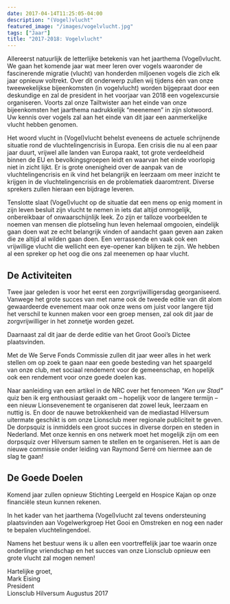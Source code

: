 ```yaml
---
date: 2017-04-14T11:25:05-04:00
description: "(Vogel)vlucht"
featured_image: "/images/vogelvlucht.jpg"
tags: ["Jaar"]
title: "2017-2018: Vogelvlucht"
---
```

Allereerst natuurlijk de letterlijke betekenis van het jaarthema
(Vogel)vlucht. We gaan het komende jaar wat meer leren over vogels
waaronder de fascinerende migratie (vlucht) van honderden miljoenen
vogels die zich elk jaar opnieuw voltrekt. Over dit onderwerp zullen wij
tijdens één van onze tweewekelijkse bijeenkomsten (in vogelvlucht)
worden bijgepraat door een deskundige en zal de president in het
voorjaar van 2018 een vogelexcursie organiseren. Voorts zal onze
Tailtwister aan het einde van onze bijeenkomsten het jaarthema
nadrukkelijk “meenemen” in zijn slotwoord. Uw kennis over vogels zal aan
het einde van dit jaar een aanmerkelijke vlucht hebben genomen.

Het woord vlucht in (Vogel)vlucht behelst eveneens de actuele
schrijnende situatie rond de vluchtelingencrisis in Europa. Een crisis
die nu al een paar jaar duurt, vrijwel alle landen van Europa raakt, tot
grote verdeeldheid binnen de EU en bevolkingsgroepen leidt en waarvan
het einde voorlopig niet in zicht lijkt. Er is grote onenigheid over de
aanpak van de vluchtelingencrisis en ik vind het belangrijk en leerzaam
om meer inzicht te krijgen in de vluchtelingencrisis en de problematiek
daaromtrent. Diverse sprekers zullen hieraan een bijdrage leveren.

Tenslotte slaat (Vogel)vlucht op de situatie dat een
mens op enig moment in zijn leven besluit zijn vlucht te nemen in iets
dat altijd onmogelijk, onbereikbaar of onwaarschijnlijk leek. Zo zijn er
talloze voorbeelden te noemen van mensen die plotseling hun leven
helemaal omgooien, eindelijk gaan doen wat ze echt belangrijk vinden of
aandacht gaan geven aan zaken die ze altijd al wilden gaan doen. Een
verrassende en vaak ook een vrijwillige vlucht die wellicht een
eye-opener kan blijken te zijn. We hebben al een spreker op het oog die
ons zal meenemen op haar vlucht.

## De Activiteiten

Twee jaar geleden is voor het eerst een zorgvrijwilligersdag georganiseerd.  Vanwege
het grote succes van met name ook de tweede editie van dit alom
gewaardeerde evenement maar ook onze wens om juist voor langere tijd het
verschil te kunnen maken voor een groep mensen, zal ook dit jaar de
zorgvrijwilliger in het zonnetje worden gezet.

Daarnaast zal dit jaar de derde editie van het Groot Gooi’s Dictee plaatsvinden.

Met de We Serve Fonds Commissie zullen
dit jaar weer alles in het werk stellen om op zoek te gaan naar een goede besteding van
het spaargeld van onze club, met sociaal rendement voor de gemeenschap, en hopelijk ook
een rendement voor onze goede doelen kas.

Naar aanleiding van een artikel in de NRC over het fenomeen _"Ken uw Stad"_ quiz ben
ik erg enthousiast geraakt om – hopelijk voor de langere termijn – een
nieuw Lionsevenement te organiseren dat zowel leuk, leerzaam en nuttig
is. En door de nauwe betrokkenheid van de mediastad Hilversum uitermate
geschikt is om onze Lionsclub meer regionale publiciteit te geven. De
dorpsquiz is inmiddels een groot succes in diverse dorpen en steden in
Nederland. Met onze kennis en ons netwerk moet het mogelijk zijn om een
dorpsquiz over Hilversum samen te stellen en te organiseren. Het is aan
de nieuwe commissie onder leiding van Raymond Serré om hiermee aan de
slag te gaan!

## De Goede Doelen

Komend jaar zullen opnieuw Stichting Leergeld en Hospice Kajan
op onze financiële steun kunnen rekenen.

In het kader van het jaarthema
(Vogel)vlucht zal tevens ondersteuning plaatsvinden aan Vogelwerkgroep
Het Gooi en Omstreken en nog een nader te bepalen vluchtelingendoel.

Namens het bestuur wens ik u allen een voortreffelijk jaar toe waarin
onze onderlinge vriendschap en het succes van onze Lionsclub opnieuw een
grote vlucht zal mogen nemen!

Hartelijke groet,  
Mark Eising  
President  
Lionsclub Hilversum Augustus 2017